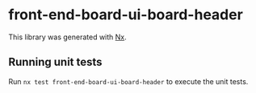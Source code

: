 # front-end-board-ui-board-header

This library was generated with [Nx](https://nx.dev).

## Running unit tests

Run `nx test front-end-board-ui-board-header` to execute the unit tests.
